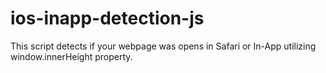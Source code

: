 # ios-inapp-detection-js
This script detects if your webpage was opens in Safari or In-App utilizing window.innerHeight property.

